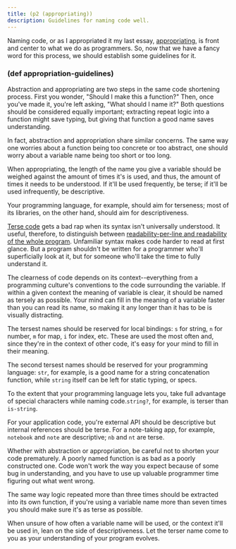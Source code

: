 ```yaml
---
title: (p2 (appropriating))
description: Guidelines for naming code well.
---
```


Naming code, or as I appropriated it my last essay, [appropriating](/appropriating), is front and center to what we do as programmers. So, now that we have a fancy word for this process, we should establish some guidelines for it.

### (def appropriation-guidelines)

Abstraction and appropriating are two steps in the same code shortening process. First you wonder, "Should I make this a function?" Then, once you've made it, you're left asking, "What should I name it?" Both questions should be considered equally important; extracting repeat logic into a function might save typing, but giving that function a good name saves understanding.

In fact, abstraction and appropriation share similar concerns. The same way one worries about a function being too concrete or too abstract, one should worry about a variable name being too short or too long. 

When appropriating, the length of the name you give a variable should be weighed against the amount of times it's is used, and thus, the amount of times it needs to be understood. If it'll be used frequently, be terse; if it'll be used infrequently, be descriptive.

Your programming language, for example, should aim for terseness; most of its libraries, on the other hand, should aim for descriptiveness.

[Terse code](/lisp-terse) gets a bad rap when its syntax isn't universally understood. It useful, therefore, to distinguish between [readability-per-line and readability of the whole program](http://www.paulgraham.com/power.html). Unfamiliar syntax makes code harder to read at first glance. But a program shouldn't be written for a programmer who'll superficially look at it, but for someone who'll take the time to fully understand it. 

The clearness of code depends on its context--everything from a programming culture's conventions to the code surrounding the variable. If within a given context the meaning of variable is clear, it should be named as tersely as possible. Your mind can fill in the meaning of a variable faster than you can read its name, so making it any longer than it has to be is visually distracting.

The tersest names should be reserved for local bindings: `s` for string, `n` for number, `m` for map, `i` for index, etc.  These are used the most often and, since they're in the context of other code, it's easy for your mind to fill in their meaning.

The second tersest names should be reserved for your programming language: `str`, for example, is a good name for a string concatenation function, while `string` itself can be left for static typing, or specs. 

To the extent that your programming language lets you, take full advantage of special characters while naming code.`string?`, for example, is terser than `is-string`.

For your application code, you're external API should be descriptive but internal references should be terse. For a note-taking app, for example, `notebook` and `note` are descriptive; `nb` and `nt` are terse.

Whether with abstraction or appropriation, be careful not to shorten your code prematurely. A poorly named function is as bad as a poorly constructed one. Code won't work the way you expect because of some bug in understanding, and you have to use up valuable programmer time figuring out what went wrong. 

The same way logic repeated more than three times should be extracted into its own function, if you're using a variable name more than seven times you should make sure it's as terse as possible.

When unsure of how often a variable name will be used, or the context it'll be used in, lean on the side of descriptiveness. Let the terser name come to you as your understanding of your program evolves.

